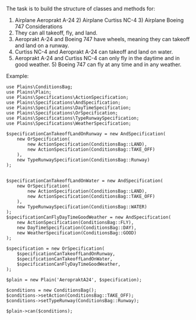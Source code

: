 The task is to build the structure of classes and methods for:
1) Airplane Aeroprakt A-24 2) Airplane Curtiss NC-4 3) Airplane Boeing 747
   Considerations
1) They can all takeoff, fly, and land.
2) Aeroprakt A-24 and Boeing 747 have wheels, meaning they can takeoff and land on a runway.
3) Curtiss NC-4 and Aeroprakt A-24 can takeoff and land on water.
4) Aeroprakt A-24 and Curtiss NC-4 can only fly in the daytime and in good weather. 5) Boeing 747 can fly at any time and in any weather.


Example:

```
use Plains\ConditionsBag;
use Plains\Plain;
use Plains\Specifications\ActionSpecification;
use Plains\Specifications\AndSpecification;
use Plains\Specifications\DayTimeSpecification;
use Plains\Specifications\OrSpecification;
use Plains\Specifications\TypeRunwaySpecification;
use Plains\Specifications\WeatherSpecification;

$specificationCanTakeoffLandOnRunway = new AndSpecification(
    new OrSpecification(
        new ActionSpecification(ConditionsBag::LAND),
        new ActionSpecification(ConditionsBag::TAKE_OFF)
    ),
    new TypeRunwaySpecification(ConditionsBag::Runway)
);


$specificationCanTakeoffLandOnWater = new AndSpecification(
    new OrSpecification(
        new ActionSpecification(ConditionsBag::LAND),
        new ActionSpecification(ConditionsBag::TAKE_OFF)
    ),
    new TypeRunwaySpecification(ConditionsBag::WATER)
);
$specificationCanFlyDayTimeGoodWeather = new AndSpecification(
    new ActionSpecification(ConditionsBag::FLY),
    new DayTimeSpecification(ConditionsBag::DAY),
    new WeatherSpecification(ConditionsBag::GOOD)
);

$specification = new OrSpecification(
    $specificationCanTakeoffLandOnRunway,
    $specificationCanTakeoffLandOnWater,
    $specificationCanFlyDayTimeGoodWeather,
);

$plain = new Plain('AeropraktA24', $specification);

$conditions = new ConditionsBag();
$conditions->setAction(ConditionsBag::TAKE_OFF);
$conditions->setTypeRunway(ConditionsBag::Runway);

$plain->can($conditions);
        
```
